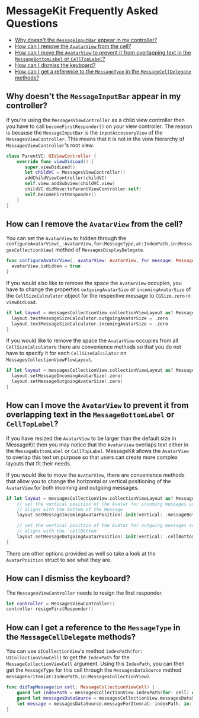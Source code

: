 # MessageKit Frequently Asked Questions

- [Why doesn't the `MessageInputBar` appear in my controller?](#why-doesnt-the-messageinputbar-appear-in-my-controller)
- [How can I remove the `AvatarView` from the cell?](#how-can-i-remove-the-avatarview-from-the-cell)
- [How can I move the `AvatarView` to prevent it from overlapping text in the `MessageBottomLabel` or `CellTopLabel`?](#how-can-i-move-the-avatarview-to-prevent-it-from-overlapping-text-in-the-messagebottomlabel-or-celltoplabel)
- [How can I dismiss the keyboard?](#how-can-i-dismiss-the-keyboard)
- [How can I get a reference to the `MessageType` in the `MessageCellDelegate` methods?](#how-can-i-get-a-reference-to-the-messagetype-in-the-messagecelldelegate-methods)


## Why doesn't the `MessageInputBar` appear in my controller?

If you're using the `MessagesViewController` as a child view controller then
you have to call `becomeFirstResponder()` on your view controller. The
reason is because the `MessageInputBar` is the `inputAccessoryView` of the
`MessagesViewController`. This means that it is not in the view hierarchy of
`MessagesViewController`'s root view.

```Swift
class ParentVC: UIViewController {
    override func viewDidLoad() {
       super.viewDidLoad()
       let childVC = MessagesViewController()
       addChildViewController(childVC)
       self.view.addSubview(childVC.view)
       childVC.didMove(toParentViewController:self)
       self.becomeFirstResponder()
    }
}
```

## How can I remove the `AvatarView` from the cell?

You can set the `AvatarView` to hidden through the `configureAvatarView(_:AvatarView,for:MessageType,at:IndexPath,in:MessagesCollectionView)` method of `MessagesDisplayDelegate`.

```Swift
func configureAvatarView(_ avatarView: AvatarView, for message: MessageType, at indexPath: IndexPath, in messagesCollectionView: MessagesCollectionView) {
  avatarView.isHidden = true
}
```

If you would also like to remove the space the `AvatarView` occupies, you have to change the properties
`outgoingAvatarSize` or `incomingAvatarSize` of the `CellSizeCalculator` object for the respective message to `CGSize.zero` in
`viewDidLoad`.

```Swift
if let layout = messagesCollectionView.collectionViewLayout as? MessagesCollectionViewFlowLayout {
  layout.textMessageSizeCalculator.outgoingAvatarSize = .zero
  layout.textMessageSizeCalculator.incomingAvatarSize = .zero
}
```

If you would like to remove the space the `AvatarView` occupies from all `CellSizeCalculator`s there are
convenience methods so that you do not have to specify it for each `CellSizeCalculator` on `MessagesCollectionViewFlowLayout`.

```Swift
if let layout = messagesCollectionView.collectionViewLayout as? MessagesCollectionViewFlowLayout {
  layout.setMessageIncomingAvatarSize(.zero)
  layout.setMessageOutgoingAvatarSize(.zero)
}
```

## How can I move the `AvatarView` to prevent it from overlapping text in the `MessageBottomLabel` or `CellTopLabel`?

If you have resized the `AvatarView` to be larger than the default size in MessageKit then you may notice that the
`AvatarView` overlaps text either in the `MessageBottomLabel` or `CallTopLabel`. MessageKit allows the `AvatarView`
to overlap this text on purpose so that users can create more complex layouts that fit their needs.

If you would like to move the `AvatarView`, there are convenience methods that allow you to change the horizontal or
vertical positioning of the `AvatarView` for both incoming and outgoing messages.

```Swift
if let layout = messagesCollectionView.collectionViewLayout as? MessagesCollectionViewFlowLayout {
    // set the vertical position of the Avatar for incoming messages so that the bottom of the Avatar
    // aligns with the bottom of the Message
    layout.setMessageIncomingAvatarPosition(.init(vertical: .messageBottom))

    // set the vertical position of the Avatar for outgoing messages so that the bottom of the Avatar
    // aligns with the `cellBottom`
    layout.setMessageOutgoingAvatarPosition(.init(vertical: .cellBottom))
}
```

There are other options provided as well so take a look at the `AvatarPosition` struct to see what they are.

## How can I dismiss the keyboard?

The `MessagesViewController` needs to resign the first responder.

```Swift
let controller = MessagesViewController()
controller.resignFirstResponder()
```

## How can I get a reference to the `MessageType` in the `MessageCellDelegate` methods?

You can use `UICollectionView`'s method `indexPath(for: UICollectionViewCell)` to get the
`IndexPath` for the `MessageCollectionViewCell` argument. Using this `IndexPath`, you can
then get the `MessageType` for this cell through the `MessagesDataSource` method
`messageForItem(at:IndexPath,in:MessagesCollectionView)`.

```Swift
func didTapMessage(in cell: MessageCollectionViewCell) {
    guard let indexPath = messagesCollectionView.indexPath(for: cell) else { return }
    guard let messagesDataSource = messagesCollectionView.messagesDataSource else { return }
    let message = messagesDataSource.messageForItem(at: indexPath, in: messagesCollectionView)
}
```
